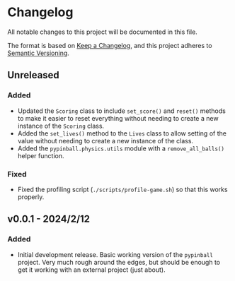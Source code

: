 # Changelog

All notable changes to this project will be documented in this file.

The format is based on [Keep a Changelog](https://keepachangelog.com/en/1.0.0/),
and this project adheres to [Semantic Versioning](https://semver.org/spec/v2.0.0.html).

## Unreleased

### Added

- Updated the `Scoring` class to include `set_score()` and `reset()` methods to make it easier to reset everything without needing to create a new instance of the `Scoring` class.
- Added the `set_lives()` method to the `Lives` class to allow setting of the value without needing to create a new instance of the class.
- Added the `pypinball.physics.utils` module with a `remove_all_balls()` helper function.

### Fixed

- Fixed the profiling script (`./scripts/profile-game.sh`) so that this works properly.

## v0.0.1 - 2024/2/12

### Added

- Initial development release. Basic working version of the `pypinball` project. Very much rough around the edges, but should be enough to get it working with an external project (just about).

